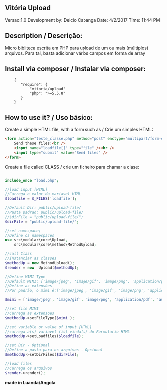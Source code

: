 ## Vitória Upload 

Versao:1.0 
Development by: Delcio Cabanga
Date: 4/2/2017
Time: 11:44 PM

## Description / Descrição:

Micro bibliteca escrita em PHP para 
upload de um ou mais (múltiplos) arquivos.
Para tal, basta adicionar vários campos em forma de array

## Install via composer / Instalar via composer:
```
    {
       "require": {
           "vitoria/upload" 
           "php": ">=5.5.8"
       }
    }
```

## How to use it? / Uso básico:
Create a simple HTML file, with a form such as / Crie um simples HTML:

```html
<form action="teste_classe.php" method="post" enctype="multipart/form-data">
    Send these files:<br />
    <input name="loadfile[]" type="file" /><br />
    <input type="submit" value="Send files" />
</form>
```
Create a file called CLASS / crie um ficheiro para chamar a clase:
```php

include_once "load.php";

//load input [HTML]
//Carrega o valor da variavel HTML
$loadfile = $_FILES['loadfile'];

//Default Dir: public/upload-file/
//Pasta padrao: public/upload-file/
//$dirFile = "public/upload-file/";
$dirFile = "public/upload-file/";

//set namespace;
//Define os namespaces
use src\modular\core\Upload,
    src\modular\core\method\MethodUpload;

//call Class
//Instanciar as classes
$methodUp = new MethodUpload();
$render = new  Upload($methodUp);

//Define MIMI Type
//Default MIMI: ['image/jpeg', 'image/gif', 'image/png', 'application/pdf', 'audio/mp3']
//Define as extensões
//Por padrão, o mimi é:['image/jpeg', 'image/gif', 'image/png', 'application/pdf', 'audio/mp3']

$mimi = ['image/jpeg', 'image/gif', 'image/png', 'application/pdf', 'audio/mp3'];

//set file MIMI
//Carrega as extensoes
$methodUp->setFileType($mimi );

//set variable or value of input [HTML]
//carrega a(s) variavel (is) vinda(s) do Formulario HTML
$methodUp->setLoadfiles($loadfile);

//set Dir - Optional
//Define a pasta para os arquivos - Opcional
$methodUp->setDirFiles($dirFile);

//load files
//Carrega os arquivos
$render->render();
```


**made in Luanda/Angola**

  

